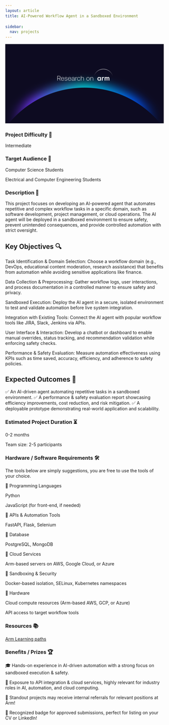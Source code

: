 ```yaml
---
layout: article
title: AI-Powered Workflow Agent in a Sandboxed Environment

sidebar:
  nav: projects
---
```


<img class="image image--xl" src="../../../images/Research_on_arm_banner.png"/>

### Project Difficulty 🚀 

Intermediate

### Target Audience 🎯 

Computer Science Students

Electrical and Computer Engineering Students

### Description 📌 

This project focuses on developing an AI-powered agent that automates repetitive and complex workflow tasks in a specific domain, such as software development, project management, or cloud operations. The AI agent will be deployed in a sandboxed environment to ensure safety, prevent unintended consequences, and provide controlled automation with strict oversight.

## Key Objectives 🔍 

Task Identification & Domain Selection: Choose a workflow domain (e.g., DevOps, educational content moderation, research assistance) that benefits from automation while avoiding sensitive applications like finance.

Data Collection & Preprocessing: Gather workflow logs, user interactions, and process documentation in a controlled manner to ensure safety and privacy.

Sandboxed Execution: Deploy the AI agent in a secure, isolated environment to test and validate automation before live system integration.

Integration with Existing Tools: Connect the AI agent with popular workflow tools like JIRA, Slack, Jenkins via APIs.

User Interface & Interaction: Develop a chatbot or dashboard to enable manual overrides, status tracking, and recommendation validation while enforcing safety checks.

Performance & Safety Evaluation: Measure automation effectiveness using KPIs such as time saved, accuracy, efficiency, and adherence to safety policies.

## Expected Outcomes 🎯  

✅ An AI-driven agent automating  repetitive tasks in a sandboxed environment.
✅ A performance & safety evaluation report showcasing efficiency improvements, cost reduction, and risk mitigation.
✅ A deployable prototype demonstrating real-world application and scalability.

### Estimated Project Duration ⏳ 

0-2 months

Team size: 2-5 participants

### Hardware / Software Requirements 🛠 

The tools below are simply suggestions, you are free to use the tools of your choice. 

🔹 Programming Languages

Python

JavaScript (for front-end, if needed)

🔹 APIs & Automation Tools

FastAPI, Flask, Selenium

🔹 Database

PostgreSQL, MongoDB

🔹 Cloud Services

Arm-based servers on AWS, Google Cloud, or Azure

🔹 Sandboxing & Security

Docker-based isolation, SELinux, Kubernetes namespaces

🔹 Hardware

Cloud compute resources (Arm-based AWS, GCP, or Azure)

API access to target workflow tools

### Resources 📚 

[Arm Learning paths](learn.arm.com)

### Benefits / Prizes 🏆 

🎓 Hands-on experience in AI-driven automation with a strong focus on sandboxed execution & safety.

🚀 Exposure to API integration & cloud services, highly relevant for industry roles in AI, automation, and cloud computing.

📃 Standout projects may receive internal referrals for relevant positions at Arm!

🏅 Recognized badge for approved submissions, perfect for listing on your CV or LinkedIn!